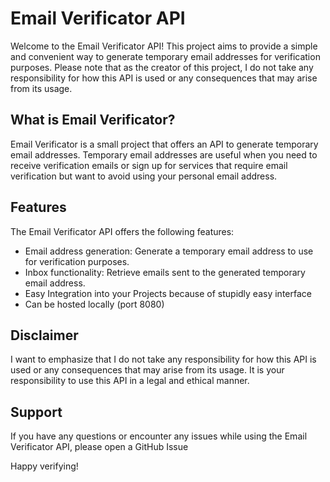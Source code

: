 # Email Verificator API
Welcome to the Email Verificator API! This project aims to provide a simple and convenient way to generate temporary email addresses for verification purposes. Please note that as the creator of this project, I do not take any responsibility for how this API is used or any consequences that may arise from its usage.

## What is Email Verificator?
Email Verificator is a small project that offers an API to generate temporary email addresses. Temporary email addresses are useful when you need to receive verification emails or sign up for services that require email verification but want to avoid using your personal email address.

## Features
The Email Verificator API offers the following features:

- Email address generation: Generate a temporary email address to use for verification purposes.
- Inbox functionality: Retrieve emails sent to the generated temporary email address.
- Easy Integration into your Projects because of stupidly easy interface
- Can be hosted locally (port 8080)

## Disclaimer
I want to emphasize that I do not take any responsibility for how this API is used or any consequences that may arise from its usage. It is your responsibility to use this API in a legal and ethical manner.

## Support
If you have any questions or encounter any issues while using the Email Verificator API, please open a GitHub Issue

Happy verifying!